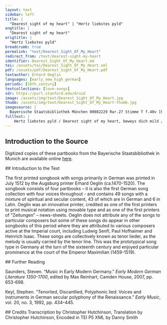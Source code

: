 ```yaml
---
layout: text
sidebar: left
title: |
  "Dearest sight of my heart" | "Hertz liebstes pyld"
engtitle: |
  "Dearest sight of my heart"
origtitle: |
  "Hertz liebstes pyld"
breadcrumb: true
permalink: "text/Dearest_Sight_Of_My_Heart"
redirect_from: /text/dearest-sight-my-heart
identifier: Dearest_Sight_Of_My_Heart.md
tei: /assets/tei/Dearest_Sight_Of_My_Heart.xml
pdf: /assets/pdf/Dearest_Sight_Of_My_Heart.pdf
textauthor: Erhard Oeglin
languages: [early_new_high_german]
periods: [16th_century]
textcollections: [love-songs]
sdr: https://purl.stanford.edu/druid 
image: /assets/img/text/Dearest_Sight_Of_My_Heart.jpg
thumb: /assets/img/text/Dearest_Sight_Of_My_Heart-thumb.jpg
imagesource: |
  Bayerische Staatsbibliothek München 00082229 Rar.27 Stimme T f.40v [Public Domain]
fulltext: |
    Hertz liebstes pyld / Dearest sight of my heart, beweys dich mild / show your gentleness mit deiner lieb unnd gunst gen mir / through your love and favor for me; der gleich will ich / and I will do the same, wann ich han dich / for I have chosen you, nach lust und wunsch meins hertzen gier / following the want and wish of my heartfelt desire, er welt für all / above all others in disem tall / in this valley mit reichem schall / frey ich mich dein in erenn. I delight in you with honor, and greatly rejoice. F Du solt hann / F., wherever you go, you deserve my praise auff aller pann / above all others; von mir für ander all den preyß / you have no equals in disem reich / in this realm. lebt nit dein gleich mit allem thun zucht perd und weyß / no matter their conduct, cultivation, bearing or air. da für dich acht / So, take care, mein hertz das lacht / my heart rejoices und stätz betracht / and always aims mein freüd mit dyr zů meren. to increase its joy with you. Zů dyr ich mich freüntlich versich / I am graciously disposed to you, dein hertz mir gantz mir trewen sey / may your heart be faithfully mine, die weyl dir gar an alles gfar / mich findest auch gerecht unnd frey / on all umb stendt as you find me to be just and charitable, with no ill intentions, and straightforward. von dir nit wendt / I will not leave you is in mein enndt / until my end: des thů ich dich geweren. This I guarantee you. 
--- 
```

## Introduction to the Source 
<p>Digitized copies of these partbooks from the Bayerische Staatsbibliothek in Munich are available online <a href="https://stimmbuecher.digitale-sammlungen.de//view?id=bsb00082229">here</a>.</p>
## Introduction to the Text 
<p>The first printed songbook with songs primarily in German was printed in July 1512 by the Augsburg printer Erhard Oeglin (ca.1470-1520). The songbook consists of four partbooks – it is also the first German song collection with four voices throughout - and contains 49 songs with a mixture of spiritual and secular content, 43 of which are in German and 6 in Latin. Oeglin was an innovative printer, credited as one of the first printers to print musical notation using movable type and as one of the first printers of “Zeitungen” – news-sheets. Oeglin does not attribute any of the songs to particular composers but some of these songs do appear in other songbooks of this period where they are attributed to various composers active at the Imperial court, including Ludwig Senfl, Paul Hofhaimer and Heinrich Isaac. These songs are collectively known as tenor lieder, as the melody is usually carried by the tenor line. This was the prototypical song type in Germany at the turn of the sixteenth century and enjoyed particular prominence at the court of the Emperor Maximilian (1459-1519).</p>
## Further Reading 
<p>Saunders, Steven. “Music in Early Modern Germany.” <em>Early Modern German Literature 1350-1700</em>, edited by Max Reinhart, Camden House, 2007, pp. 653-698.</p> <p>Keyl, Stephen. “Tenorlied, Discantlied, Polyphonic lied: Voices and instruments in German secular polyphony of the Renaissance.” <em>Early Music</em>, vol. 20, no. 3, 1992, pp. 434–445.</p>
## Credits
Transcription by Christopher Hutchinson, Translation by Christopher Hutchinson, Encoded in TEI P5 XML by Danny Smith
